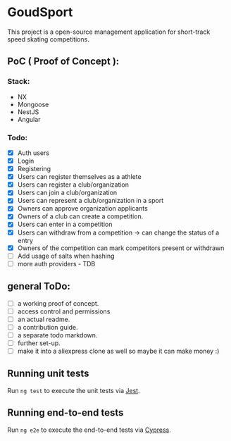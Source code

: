 # GoudSport
This project is a open-source management application for short-track speed skating competitions.

## PoC ( Proof of Concept ):
### Stack:
- NX
- Mongoose
- NestJS
- Angular

### Todo:
- [x] Auth users
- [x] Login
- [x] Registering
- [x] Users can register themselves as a athlete
- [x] Users can register a club/organization
- [x] Users can join a club/organization
- [x] Users can represent a club/organization in a sport
- [x] Owners can approve organization applicants
- [x] Owners of a club can create a competition.
- [X] Users can enter in a competition
- [x] Users can withdraw from a competition -> can change the status of a entry
- [x] Owners of the competition can mark competitors present or withdrawn
- [ ] Add usage of salts when hashing
- [ ] more auth providers - TDB

## general ToDo:
- [ ] a working proof of concept.
- [ ] access control and permissions
- [ ] an actual readme.
- [ ] a contribution guide.
- [ ] a separate todo markdown.
- [ ] further set-up.
- [ ] make it into a aliexpress clone as well so maybe it can make money :)

## Running unit tests

Run `ng test` to execute the unit tests via [Jest](https://karma-runner.github.io).

## Running end-to-end tests

Run `ng e2e` to execute the end-to-end tests via [Cypress](http://www.protractortest.org/).
